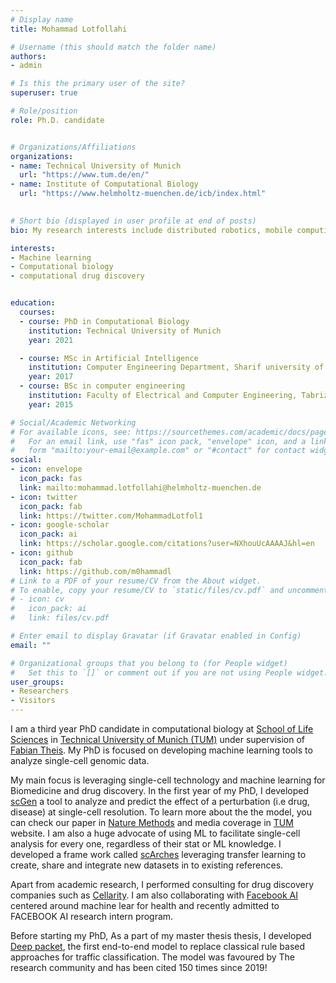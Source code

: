 ```yaml
---
# Display name
title: Mohammad Lotfollahi

# Username (this should match the folder name)
authors:
- admin

# Is this the primary user of the site?
superuser: true

# Role/position
role: Ph.D. candidate


# Organizations/Affiliations
organizations:
- name: Technical University of Munich 
  url: "https://www.tum.de/en/"
- name: Institute of Computational Biology
  url: "https://www.helmholtz-muenchen.de/icb/index.html"
    

# Short bio (displayed in user profile at end of posts)
bio: My research interests include distributed robotics, mobile computing and programmable matter.

interests:
- Machine learning
- Computational biology
- computational drug discovery


education:
  courses:
  - course: PhD in Computational Biology
    institution: Technical University of Munich
    year: 2021

  - course: MSc in Artificial Intelligence
    institution: Computer Engineering Department, Sharif university of Technology
    year: 2017
  - course: BSc in computer engineering
    institution: Faculty of Electrical and Computer Engineering, Tabriz University
    year: 2015

# Social/Academic Networking
# For available icons, see: https://sourcethemes.com/academic/docs/page-builder/#icons
#   For an email link, use "fas" icon pack, "envelope" icon, and a link in the
#   form "mailto:your-email@example.com" or "#contact" for contact widget.
social:
- icon: envelope
  icon_pack: fas
  link: mailto:mohammad.lotfollahi@helmholtz-muenchen.de
- icon: twitter
  icon_pack: fab
  link: https://twitter.com/MohammadLotfol1
- icon: google-scholar
  icon_pack: ai
  link: https://scholar.google.com/citations?user=NXhouUcAAAAJ&hl=en
- icon: github
  icon_pack: fab
  link: https://github.com/m0hammadl
# Link to a PDF of your resume/CV from the About widget.
# To enable, copy your resume/CV to `static/files/cv.pdf` and uncomment the lines below.
# - icon: cv
#   icon_pack: ai
#   link: files/cv.pdf

# Enter email to display Gravatar (if Gravatar enabled in Config)
email: ""

# Organizational groups that you belong to (for People widget)
#   Set this to `[]` or comment out if you are not using People widget.
user_groups:
- Researchers
- Visitors
---
```


I am a third year PhD candidate in computational biology at <a href="https://www.wzw.tum.de/index.php?id=2&L=1">School of Life Sciences</a> in
<a href="https://www.tum.de/en/">Technical University of Munich (TUM)</a> under supervision of <a href="https://www.helmholtz-muenchen.de/icb/institute/staff/staff/ma/2494/index.html">Fabian Theis</a>.
My PhD is focused on developing machine learning tools to analyze single-cell genomic data.
 
My main focus is leveraging single-cell technology and machine learning for Biomedicine and drug discovery. In the first year of my PhD, I developed 
<a href="https://github.com/theislab/scgen">scGen</a> a tool to analyze and  predict the effect of a perturbation (i.e drug, disease) at single-cell
resolution. To learn more about the the model, you can check our paper in <a href="https://www.nature.com/articles/s41592-019-0494-8">Nature Methods</a> 
and media coverage in  <a href="https://www.tum.de/nc/en/about-tum/news/press-releases/details/35624/">TUM</a> website. I am also a huge advocate of using ML to facilitate single-cell analysis for every one,
 regardless of their stat or ML knowledge. I developed a frame work 
called  <a href="https://github.com/theislab/scarches">scArches</a> leveraging transfer learning to create, share and integrate new datasets in to existing references.


Apart from academic research, I performed consulting for drug discovery companies such as <a href="https://cellarity.com/">Cellarity</a>.
I am also collaborating with <a href="https://ai.facebook.com/">Facebook AI</a> centered around machine lear for health and recently admitted to FACEBOOK AI research intern program.


Before starting my PhD, As a part of my master thesis thesis, I developed 
 <a href="shorturl.at/kCSZ4">Deep packet</a>, the first end-to-end model to
replace classical rule based approaches for traffic classification. The model was favoured by
The research community and has been cited 150 times since 2019!





 
